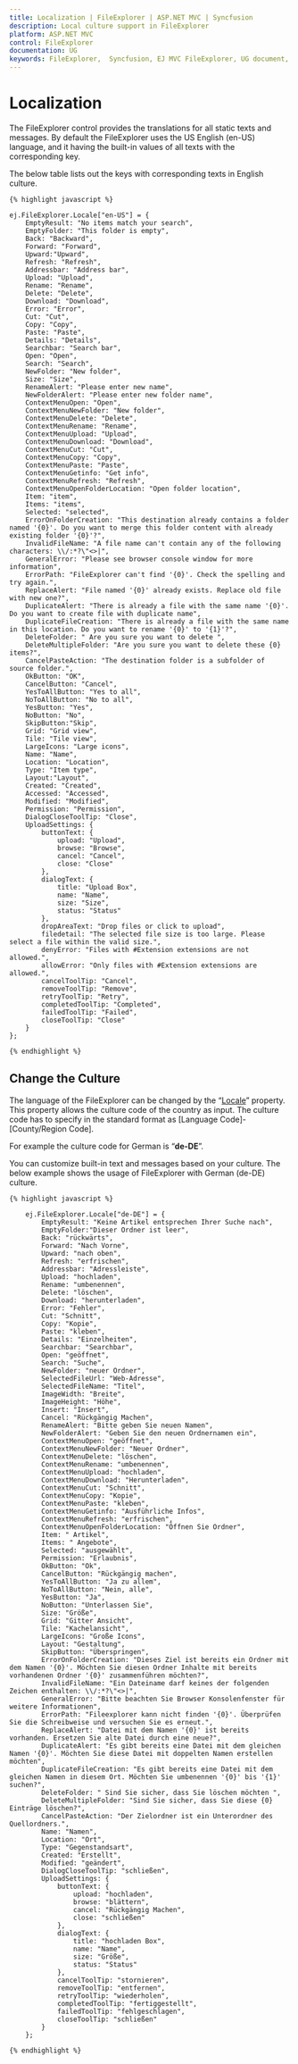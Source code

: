 ```yaml
---
title: Localization | FileExplorer | ASP.NET MVC | Syncfusion
description: Local culture support in FileExplorer
platform: ASP.NET MVC
control: FileExplorer
documentation: UG
keywords: FileExplorer,  Syncfusion, EJ MVC FileExplorer, UG document, Localization
---
```

# Localization

The FileExplorer control provides the translations for all static texts and messages. By default the FileExplorer uses the US English (en-US) language, and it having the built-in values of all texts with the corresponding key.

The below table lists out the keys with corresponding texts in English culture.
    
    {% highlight javascript %}
    
    ej.FileExplorer.Locale["en-US"] = {
	    EmptyResult: "No items match your search",
        EmptyFolder: "This folder is empty",
        Back: "Backward",
        Forward: "Forward",
        Upward:"Upward",
        Refresh: "Refresh",
        Addressbar: "Address bar",
        Upload: "Upload",
        Rename: "Rename",
        Delete: "Delete",
        Download: "Download",
        Error: "Error",
        Cut: "Cut",
        Copy: "Copy",
        Paste: "Paste",
        Details: "Details",
        Searchbar: "Search bar",
        Open: "Open",
        Search: "Search",
        NewFolder: "New folder",
        Size: "Size",
        RenameAlert: "Please enter new name",
        NewFolderAlert: "Please enter new folder name",        
        ContextMenuOpen: "Open",
        ContextMenuNewFolder: "New folder",
        ContextMenuDelete: "Delete",
        ContextMenuRename: "Rename",
        ContextMenuUpload: "Upload",
        ContextMenuDownload: "Download",
        ContextMenuCut: "Cut",
        ContextMenuCopy: "Copy",
        ContextMenuPaste: "Paste",
        ContextMenuGetinfo: "Get info",
        ContextMenuRefresh: "Refresh",
        ContextMenuOpenFolderLocation: "Open folder location",
        Item: "item",
        Items: "items",
        Selected: "selected",
        ErrorOnFolderCreation: "This destination already contains a folder named '{0}'. Do you want to merge this folder content with already existing folder '{0}'?",
        InvalidFileName: "A file name can't contain any of the following characters: \\/:*?\"<>|",
        GeneralError: "Please see browser console window for more information",
        ErrorPath: "FileExplorer can't find '{0}'. Check the spelling and try again.",
        ReplaceAlert: "File named '{0}' already exists. Replace old file with new one?",
        DuplicateAlert: "There is already a file with the same name '{0}'. Do you want to create file with duplicate name",
        DuplicateFileCreation: "There is already a file with the same name in this location. Do you want to rename '{0}' to '{1}'?",
        DeleteFolder: " Are you sure you want to delete ",
        DeleteMultipleFolder: "Are you sure you want to delete these {0} items?",
        CancelPasteAction: "The destination folder is a subfolder of source folder.",
        OkButton: "OK",
        CancelButton: "Cancel",
        YesToAllButton: "Yes to all",
        NoToAllButton: "No to all",
        YesButton: "Yes",
        NoButton: "No",
        SkipButton:"Skip",
        Grid: "Grid view",
        Tile: "Tile view",
        LargeIcons: "Large icons",
        Name: "Name",
        Location: "Location",
        Type: "Item type",
        Layout:"Layout",
        Created: "Created",
        Accessed: "Accessed",
        Modified: "Modified",
        Permission: "Permission",
        DialogCloseToolTip: "Close",
        UploadSettings: {
            buttonText: {
                upload: "Upload",
                browse: "Browse",
                cancel: "Cancel",
                close: "Close"
            },
            dialogText: {
                title: "Upload Box",
                name: "Name",
                size: "Size",
                status: "Status"
            },
            dropAreaText: "Drop files or click to upload",
            filedetail: "The selected file size is too large. Please select a file within the valid size.",
            denyError: "Files with #Extension extensions are not allowed.",
            allowError: "Only files with #Extension extensions are allowed.",
            cancelToolTip: "Cancel",
            removeToolTip: "Remove",
            retryToolTip: "Retry",
            completedToolTip: "Completed",
            failedToolTip: "Failed",
            closeToolTip: "Close"
        }
    };
        
    {% endhighlight %}
    
## Change the Culture

The language of the FileExplorer can be changed by the “[Locale](http://help.syncfusion.com/js/api/ejfileexplorer#members:locale)” property. This property allows the culture code of the country as input. The culture code has to specify in the standard format as [Language Code]-[County/Region Code].

For example the culture code for German is “**de-DE**”.

You can customize built-in text and messages based on your culture. The below example shows the usage of FileExplorer with German (de-DE) culture.
    
    {% highlight javascript %}
    
        ej.FileExplorer.Locale["de-DE"] = {
		    EmptyResult: "Keine Artikel entsprechen Ihrer Suche nach",
            EmptyFolder:"Dieser Ordner ist leer",
            Back: "rückwärts",
            Forward: "Nach Vorne",
            Upward: "nach oben",
            Refresh: "erfrischen",
            Addressbar: "Adressleiste",
            Upload: "hochladen",
            Rename: "umbenennen",
            Delete: "löschen",
            Download: "herunterladen",
            Error: "Fehler",
            Cut: "Schnitt",
            Copy: "Kopie",
            Paste: "kleben",
            Details: "Einzelheiten",
            Searchbar: "Searchbar",
            Open: "geöffnet",
            Search: "Suche",
            NewFolder: "neuer Ordner",
            SelectedFileUrl: "Web-Adresse",
            SelectedFileName: "Titel",
            ImageWidth: "Breite",
            ImageHeight: "Höhe",
            Insert: "Insert",
            Cancel: "Rückgängig Machen",
            RenameAlert: "Bitte geben Sie neuen Namen",
            NewFolderAlert: "Geben Sie den neuen Ordnernamen ein",
            ContextMenuOpen: "geöffnet",
            ContextMenuNewFolder: "Neuer Ordner",
            ContextMenuDelete: "löschen",
            ContextMenuRename: "umbenennen",
            ContextMenuUpload: "hochladen",
            ContextMenuDownload: "Herunterladen",
            ContextMenuCut: "Schnitt",
            ContextMenuCopy: "Kopie",
            ContextMenuPaste: "kleben",
            ContextMenuGetinfo: "Ausführliche Infos",
            ContextMenuRefresh: "erfrischen",
            ContextMenuOpenFolderLocation: "Öffnen Sie Ordner",
            Item: " Artikel",
            Items: " Angebote",
            Selected: "ausgewählt",
            Permission: "Erlaubnis",
            OkButton: "Ok",
            CancelButton: "Rückgängig machen",
            YesToAllButton: "Ja zu allem",
            NoToAllButton: "Nein, alle",
            YesButton: "Ja",
            NoButton: "Unterlassen Sie",
            Size: "Größe",
            Grid: "Gitter Ansicht",
            Tile: "Kachelansicht",
            LargeIcons: "Große Icons",
            Layout: "Gestaltung",
            SkipButton: "Überspringen",
            ErrorOnFolderCreation: "Dieses Ziel ist bereits ein Ordner mit dem Namen '{0}'. Möchten Sie diesen Ordner Inhalte mit bereits vorhandenen Ordner '{0}' zusammenführen möchten?",
			InvalidFileName: "Ein Dateiname darf keines der folgenden Zeichen enthalten: \\/:*?\"<>|",
            GeneralError: "Bitte beachten Sie Browser Konsolenfenster für weitere Informationen",
            ErrorPath: "Fileexplorer kann nicht finden '{0}'. Überprüfen Sie die Schreibweise und versuchen Sie es erneut.",
            ReplaceAlert: "Datei mit dem Namen '{0}' ist bereits vorhanden. Ersetzen Sie alte Datei durch eine neue?",
            DuplicateAlert: "Es gibt bereits eine Datei mit dem gleichen Namen '{0}'. Möchten Sie diese Datei mit doppelten Namen erstellen möchten",
            DuplicateFileCreation: "Es gibt bereits eine Datei mit dem gleichen Namen in diesem Ort. Möchten Sie umbenennen '{0}' bis '{1}' suchen?",
            DeleteFolder: " Sind Sie sicher, dass Sie löschen möchten ",
            DeleteMultipleFolder: "Sind Sie sicher, dass Sie diese {0} Einträge löschen?",
            CancelPasteAction: "Der Zielordner ist ein Unterordner des Quellordners.",
            Name: "Namen",
            Location: "Ort",
            Type: "Gegenstandsart",
            Created: "Erstellt",
            Modified: "geändert",
            DialogCloseToolTip: "schließen",
            UploadSettings: {
                buttonText: {
                    upload: "hochladen",
                    browse: "blättern",
                    cancel: "Rückgängig Machen",
                    close: "schließen"
                },
                dialogText: {
                    title: "hochladen Box",
                    name: "Name",
                    size: "Größe",
                    status: "Status"
                },
                cancelToolTip: "stornieren",
                removeToolTip: "entfernen",
                retryToolTip: "wiederholen",
                completedToolTip: "fertiggestellt",
                failedToolTip: "fehlgeschlagen",
                closeToolTip: "schließen"
            }
        };
            
    {% endhighlight %}
    
